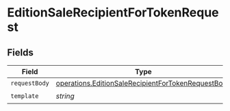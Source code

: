 # EditionSaleRecipientForTokenRequest


## Fields

| Field                                                                                                                           | Type                                                                                                                            | Required                                                                                                                        | Description                                                                                                                     |
| ------------------------------------------------------------------------------------------------------------------------------- | ------------------------------------------------------------------------------------------------------------------------------- | ------------------------------------------------------------------------------------------------------------------------------- | ------------------------------------------------------------------------------------------------------------------------------- |
| `requestBody`                                                                                                                   | [operations.EditionSaleRecipientForTokenRequestBody](../../../sdk/models/operations/editionsalerecipientfortokenrequestbody.md) | :heavy_minus_sign:                                                                                                              | N/A                                                                                                                             |
| `template`                                                                                                                      | *string*                                                                                                                        | :heavy_check_mark:                                                                                                              | Template id                                                                                                                     |